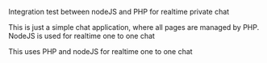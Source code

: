 Integration test between nodeJS and PHP for realtime private chat

This is just a simple chat application, where all pages are managed by PHP. NodeJS is used for realtime one to one chat

This uses PHP and nodeJS for realtime one to one chat
